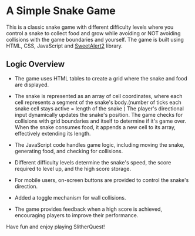 # A Simple Snake Game

This is a classic snake game with different difficulty levels where you control a snake to collect food and grow while avoiding or NOT avoiding collisions with the game boundaries and yourself. The game is built using HTML, CSS, JavaScript and [SweetAlert2](https://sweetalert2.github.io/) library.


## Logic Overview

- The game uses HTML tables to create a grid where the snake and food are displayed.

- The snake is represented as an array of cell coordinates, where each cell represents a segment of the snake's body.(number of ticks each snake cell stays active = length of the snake ) The player's directional input dynamically updates the snake's position. The game checks for collisions with grid boundaries and itself to determine if it's game over. When the snake consumes food, it appends a new cell to its array, effectively extending its length. 

- The JavaScript code handles game logic, including moving the snake, generating food, and checking for collisions.

- Different difficulty levels determine the snake's speed, the score required to level up, and the high score storage.

- For mobile users, on-screen buttons are provided to control the snake's direction.

- Added a toggle mechanism for wall collisions.

- The game provides feedback when a high score is achieved, encouraging players to improve their performance.

Have fun and enjoy playing SlitherQuest!